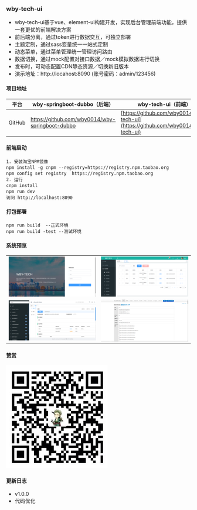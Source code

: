 ### wby-tech-ui

- wby-tech-ui基于vue、element-ui构建开发，实现后台管理前端功能，提供一套更优的前端解决方案
- 前后端分离，通过token进行数据交互，可独立部署
- 主题定制，通过sass变量统一一站式定制
- 动态菜单，通过菜单管理统一管理访问路由
- 数据切换，通过mock配置对接口数据／mock模拟数据进行切换
- 发布时，可动态配置CDN静态资源／切换新旧版本
- 演示地址：http://locahost:8090 (账号密码：admin/123456)

#### 项目地址

| 平台   | wby-springboot-dubbo（后端）                    | wby-tech-ui（前端）                                          |
| ------ | ----------------------------------------------- | ------------------------------------------------------------ |
| GitHub | https://github.com/wby0014/wby-springboot-dubbo | [https://github.com/wby0014/wby-tech-ui](https://github.com/wby0014/wby-tech-ui) |


#### 前端启动

    1. 安装淘宝NPM镜像
    npm install -g cnpm --registry=https://registry.npm.taobao.org
    npm config set registry  https://registry.npm.taobao.org
    2. 运行
    cnpm install
    npm run dev
    访问 http://localhost:8090

#### 打包部署

 ```bush
 npm run build  --正式环境
 npm run build -test --测试环境
 ```

#### 系统预览

<table>
  <tr>
     <td><img src="docs/images/1.png"/></td>
     <td><img src="docs/images/2.png"/></td>
  </tr>
  <tr>
     <td><img src="docs/images/3.png"/></td>
     <td><img src="docs/images/4.png"/></td>
  </tr>
</table>


#### 赞赏

![wx](docs/images/QQ.png)

#### 更新日志

+ v1.0.0
 + 代码优化
